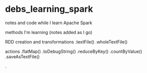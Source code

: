 debs_learning_spark
===================

notes and code while I learn Apache Spark

methods I'm learning (notes added as I go)

RDD creation and transformations
.textFile()
.wholeTextFile()


actions
.flatMap()
.toDebugString()
.reduceByKey()
.countByValue()
.saveAsTextFile()

.
